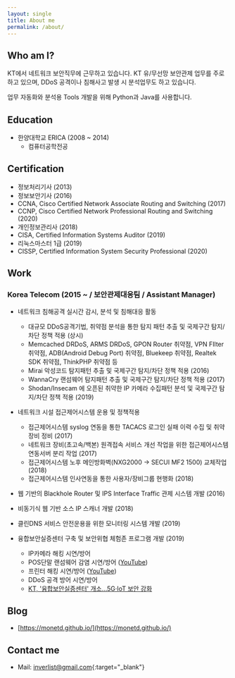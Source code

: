 ```yaml
---
layout: single
title: About me
permalink: /about/
---
```

## Who am I?
KT에서 네트워크 보안직무에 근무하고 있습니다. KT 유/무선망 보안관제 업무를 주로 하고 있으며,
DDoS 공격이나 침해사고 발생 시 분석업무도 하고 있습니다.

업무 자동화와 분석용 Tools 개발을 위해 Python과 Java를 사용합니다.

## Education
- 한양대학교 ERICA (2008 ~ 2014)
    - 컴퓨터공학전공

## Certification
- 정보처리기사 (2013)
- 정보보안기사 (2016)
- CCNA, Cisco Certified Network Associate Routing and Switching (2017)
- CCNP, Cisco Certified Network Professional Routing and Switching (2020)
- 개인정보관리사 (2018)
- CISA, Certified Information Systems Auditor (2019)
- 리눅스마스터 1급 (2019)
- CISSP, Certified Information System Security Professional (2020)


## Work
### Korea Telecom (2015 ~ / 보안관제대응팀 /  Assistant Manager)
- 네트워크 침해공격 실시간 감시, 분석 및 침해대응 활동
  - 대규모 DDoS공격기법, 취약점 분석을 통한 탐지 패턴 추출 및 국제구간 탐지/차단 정책 적용 (상시)
  - Memcached DRDoS, ARMS DRDoS, GPON Router 취약점, VPN FIlter 취약점, ADB(Android Debug Port) 취약점, Bluekeep 취약점, Realtek SDK 취약점, ThinkPHP 취약점 등
  - Mirai 악성코드 탐지패턴 추출 및 국제구간 탐지/차단 정책 적용 (2016)
  - WannaCry 랜섬웨어 탐지패턴 추출 및 국제구간 탐지/차단 정책 적용 (2017)
  - Shodan/Insecam 에 오픈된 취약한 IP 카메라 수집패턴 분석 및 국제구간 탐지/차단 정책 적용 (2019)

- 네트워크 시설 접근제어시스템 운용 및 정책적용
  - 접근제어시스템 syslog 연동을 통한 TACACS 로그인 실패 이력 수집 및 취약장비 정비 (2017)
  - 네트워크 장비(초고속/백본) 원격접속 서비스 개선 작업을 위한 접근제어시스템 연동서버 분리 작업 (2017)
  - 접근제어시스템 노후 메인방화벽(NXG2000 → SECUI MF2 1500) 교체작업 (2018)
  - 접근제어시스템 인사연동을 통한 사용자/장비그룹 현행화 (2018)

- 웹 기반의 Blackhole Router 및 IPS Interface Traffic 관제 시스템 개발 (2016)
- 비동기식 웹 기반 소스 IP 스캐너 개발 (2018)
- 클린DNS 서비스 안전운용을 위한 모니터링 시스템 개발 (2019)
- 융합보안실증센터 구축 및 보안위협 체험존 프로그램 개발 (2019)
  - IP카메라 해킹 시연/방어
  - POS단말 랜섬웨어 감염 시연/방어 ([YouTube](https://youtu.be/74vHskKwMvQ))
  - 프린터 해킹 시연/방어 ([YouTube](https://youtu.be/BQe-M7meVLM))
  - DDoS 공격 방어 시연/방어
  - [KT, '융합보안실증센터' 개소...5G·IoT 보안 강화](https://biz.chosun.com/site/data/html_dir/2019/05/22/2019052200829.html)


## Blog
- [https://monetd.github.io/](https://monetd.github.io/)


## Contact me
- Mail: [inverlist@gmail.com](mailto:inverlist@gmail.com){:target="_blank"}
